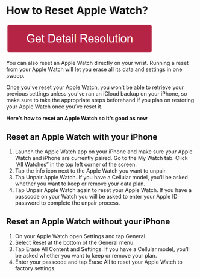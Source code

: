 # How to Reset Apple Watch?

[![how to reset apple watch](redd.png)](https://github.com/websitetech/how.to.reset.apple.watch)


You can also reset an Apple Watch directly on your wrist. Running a reset from your Apple Watch will let you erase all its data and settings in one swoop.

Once you’ve reset your Apple Watch, you won’t be able to retrieve your previous settings unless you’ve ran an iCloud backup on your iPhone, so make sure to take the appropriate steps beforehand if you plan on restoring your Apple Watch once you’ve reset it.



**Here’s how to reset an Apple Watch so it’s good as new**

## Reset an Apple Watch with your iPhone

1. Launch the Apple Watch app on your iPhone and make sure your Apple Watch and iPhone are currently paired. Go to the My Watch tab. Click “All Watches” in the top left corner of the screen.
2. Tap the info icon next to the Apple Watch you want to unpair
3. Tap Unpair Apple Watch. If you have a Cellular model, you’ll be asked whether you want to keep or remove your data plan.
4. Tap Unpair Apple Watch again to reset your Apple Watch. If you have a passcode on your Watch you will be asked to enter your Apple ID password to complete the unpair process.


## Reset an Apple Watch without your iPhone

1. On your Apple Watch open Settings and tap General. 
2. Select Reset at the bottom of the General menu.
3. Tap Erase All Content and Settings. If you have a Cellular model, you’ll be asked whether you want to keep or remove your plan.
4. Enter your passcode and tap Erase All to reset your Apple Watch to factory settings.
